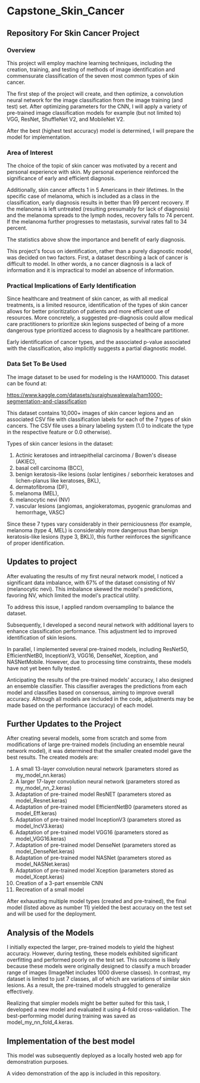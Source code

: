 # Capstone_Skin_Cancer
## Repository For Skin Cancer Project

### Overview
This project will employ machine learning techniques, including the creation, training, and testing of methods of image identification and commensurate classification of the seven most common types of skin cancer.  

The first step of the project will create, and then optimize, a convolution neural network for the image classification from the image training (and test) set.  After optimizing parameters for the CNN, I will apply a variety of pre-trained image classification models for example (but not limited to) VGG, ResNet, ShuffleNet V2, and MobileNet V2.

After the best (highest test accuracy) model is determined, I will prepare the model for implementation.

### Area of Interest
The choice of the topic of skin cancer was motivated by a recent and personal experience with skin.  My personal experience reinforced the significance of early and efficient diagnosis.

Additionally, skin cancer affects 1 in 5 Americans in their lifetimes.  In the specific case of melanoma, which is included as a class in the classification, early diagnosis results in better than 99 percent recovery.  If the melanoma is left untreated (resulting presumably for lack of diagnosis) and the melanoma spreads to the lymph nodes, recovery falls to 74 percent.  If the melanoma further progresses to metastasis, survival rates fall to 34 percent.

The statistics above show the importance and benefit of early diagnosis.

This project's focus on identification, rather than a purely diagnostic model, was decided on two factors.  First, a dataset describing a lack of cancer is difficult to model.  In other words, a no cancer diagnosis is a lack of information and it is impractical to model an absence of information.


### Practical Implications of Early Identification

Since healthcare and treatment of skin cancer, as with all medical treatments, is a limited resource, identification of the types of skin cancer allows for better prioritization of patients and more efficient use of resources.  More concretely, a suggested pre-diagnosis could allow medical care practitioners to prioritize skin legions suspected of being of a more dangerous type prioritized access to diagnosis by a healthcare partitioner.


Early identification of cancer types, and the associated p-value associated with the classification, also implicitly suggests a partial diagnostic model.

### Data Set To Be Used

The image dataset to be used for modeling is the HAM10000.  This dataset can be found at:

https://www.kaggle.com/datasets/surajghuwalewala/ham1000-segmentation-and-classification

This dataset contains 10,000+ images of skin cancer legions and an associated CSV file with classification labels for each of the 7 types of skin cancers.  The CSV file uses a binary labeling system (1.0 to indicate the type in the respective feature or 0.0 otherwise). 

Types of skin cancer lesions in the dataset:

1. Actinic keratoses and intraepithelial carcinoma / Bowen's disease (AKIEC),
2. basal cell carcinoma (BCC),
3. benign keratosis-like lesions (solar lentigines / seborrheic keratoses and lichen-planus like keratoses, BKL),
4. dermatofibroma (DF),
5. melanoma (MEL),
6. melanocytic nevi (NV)
7. vascular lesions (angiomas, angiokeratomas, pyogenic granulomas and hemorrhage, VASC)

Since these 7 types vary considerably in their perniciousness (for example, melanoma (type 4, MEL) is considerably more dangerous than benign keratosis-like lesions (type 3, BKL)), this further reinforces the significance of proper identification.


## Updates to project

After evaluating the results of my first neural network model, I noticed a significant data imbalance, with 67% of the dataset consisting of NV (melanocytic nevi). This imbalance skewed the model's predictions, favoring NV, which limited the model's practical utility.

To address this issue, I applied random oversampling to balance the dataset.

Subsequently, I developed a second neural network with additional layers to enhance classification performance. This adjustment led to improved identification of skin lesions.

In parallel, I implemented several pre-trained models, including ResNet50, EfficientNetB0, InceptionV3, VGG16, DenseNet, Xception, and NASNetMobile. However, due to processing time constraints, these models have not yet been fully tested.

Anticipating the results of the pre-trained models' accuracy, I also designed an ensemble classifier. This classifier averages the predictions from each model and classifies based on consensus, aiming to improve overall accuracy. Although all models are included in the code, adjustments may be made based on the performance (accuracy) of each model.


## Further Updates to the Project

After creating several models, some from scratch and some from modifications of large pre-trained models (including an ensemble neural network model), it was determined that the smaller created model gave the best results.  The created models are:

1. A small 13-layer convolution neural network (parameters stored as my_model_nn.keras)
2. A larger 17-layer convolution neural network (parameters stored as my_model_nn_2.keras)
3. Adaptation of pre-trained model ResNET (parameters stored as model_Resnet.keras)
4. Adaptation of pre-trained model EfficientNetB0 (parameters stored as model_Eff.keras)
5. Adaptation of pre-trained model InceptionV3 (parameters stored as model_IncV3.keras)
6. Adaptation of pre-trained model VGG16 (parameters stored as model_VGG16.keras)
7. Adaptation of pre-trained model DenseNet (parameters stored as model_DenseNet.keras)
8. Adaptation of pre-trained model NASNet (parameters stored as model_NASNet.keras)
9. Adaptation of pre-trained model Xception (parameters stored as model_Xcept.keras)
10. Creation of a 3-part ensemble CNN
11. Recreation of a small model

After exhausting multiple model types (created and pre-trained), the final model (listed above as number 11) yielded the best accuracy on the test set and will be used for the deployment.

## Analysis of the Models

I initially expected the larger, pre-trained models to yield the highest accuracy. However, during testing, these models exhibited significant overfitting and performed poorly on the test set. This outcome is likely because these models were originally designed to classify a much broader range of images (ImageNet includes 1000 diverse classes). In contrast, my dataset is limited to just 7 classes, all of which are variations of similar skin lesions. As a result, the pre-trained models struggled to generalize effectively.

Realizing that simpler models might be better suited for this task, I developed a new model and evaluated it using 4-fold cross-validation. The best-performing model during training was saved as model_my_nn_fold_4.keras.

## Implementation of the best model

This model was subsequently deployed as a locally hosted web app for demonstration purposes.

A video demonstration of the app is included in this repository.















